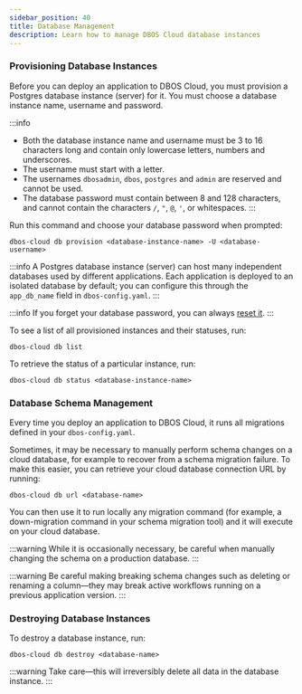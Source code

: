 ```yaml
---
sidebar_position: 40
title: Database Management
description: Learn how to manage DBOS Cloud database instances
---
```


### Provisioning Database Instances

Before you can deploy an application to DBOS Cloud, you must provision a Postgres database instance (server) for it.
You must choose a database instance name, username and password.

:::info
* Both the database instance name and username must be 3 to 16 characters long and contain only lowercase letters, numbers and underscores.
* The username must start with a letter.
* The usernames `dbosadmin`, `dbos`, `postgres` and `admin` are reserved and cannot be used.
* The database password must contain between 8 and 128 characters, and cannot contain the characters `/`, `"`, `@`, `'`, or whitespaces.
:::

Run this command and choose your database password when prompted:

```shell
dbos-cloud db provision <database-instance-name> -U <database-username>
```

:::info
A Postgres database instance (server) can host many independent databases used by different applications.
Each application is deployed to an isolated database by default; you can configure this through the `app_db_name` field in `dbos-config.yaml`.
:::

:::info
If you forget your database password, you can always [reset it](./cloud-cli.md#dbos-cloud-db-reset-password).
:::

To see a list of all provisioned instances and their statuses, run:

```shell
dbos-cloud db list
```

To retrieve the status of a particular instance, run:

```shell
dbos-cloud db status <database-instance-name>
```

### Database Schema Management

Every time you deploy an application to DBOS Cloud, it runs all migrations defined in your `dbos-config.yaml`.

Sometimes, it may be necessary to manually perform schema changes on a cloud database, for example to recover from a schema migration failure.
To make this easier, you can retrieve your cloud database connection URL by running:

```shell
dbos-cloud db url <database-name>
```

You can then use it to run locally any migration command (for example, a down-migration command in your schema migration tool) and it will execute on your cloud database.

:::warning
While it is occasionally necessary, be careful when manually changing the schema on a production database.
:::

:::warning
Be careful making breaking schema changes such as deleting or renaming a column&#8212;they may break active workflows running on a previous application version.
:::

### Destroying Database Instances

To destroy a database instance, run:

```shell
dbos-cloud db destroy <database-name>
```

:::warning
Take care&#8212;this will irreversibly delete all data in the database instance.
:::
